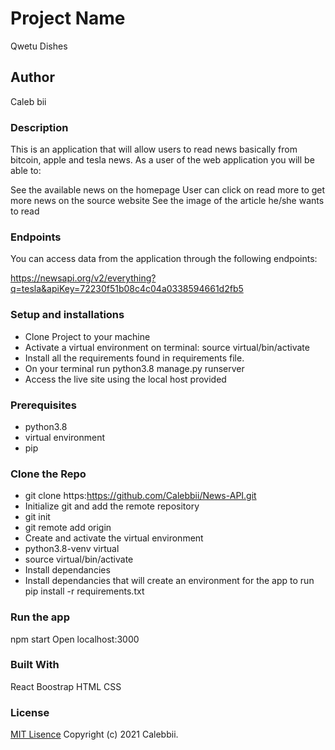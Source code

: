 # Project Name
Qwetu Dishes

## Author
Caleb bii
### Description
This is an application that will allow users to read news basically from bitcoin, apple and tesla news. As a user of the web application you will be able to:

See the available news on the homepage
User can click on read more to get more news on the source website
See the image of the article he/she wants to read
### Endpoints
You can access data from the application through the following endpoints:

https://newsapi.org/v2/everything?q=tesla&apiKey=72230f51b08c4c04a0338594661d2fb5
### Setup and installations
* Clone Project to your machine
* Activate a virtual environment on terminal: source virtual/bin/activate
* Install all the requirements found in requirements file.
* On your terminal run python3.8 manage.py runserver
* Access the live site using the local host provided
### Prerequisites
* python3.8
* virtual environment
* pip
### Clone the Repo 
* git clone https:https://github.com/Calebbii/News-API.git
* Initialize git and add the remote repository
* git init
* git remote add origin <your-repository-url>
* Create and activate the virtual environment
* python3.8-venv virtual
* source virtual/bin/activate
* Install dependancies
* Install dependancies that will create an environment for the app to run pip install -r requirements.txt

### Run the app
npm start
Open localhost:3000


### Built With
React
Boostrap
HTML
CSS
### License
[MIT Lisence](https://github.com/Calebbii/Kwetu-Dishes/blob/master/LICENSE) Copyright (c) 2021 Calebbii.
